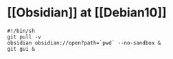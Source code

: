 # [[Obsidian]] at [[Debian10]]
```shell
#!/bin/sh
git pull -v
obsidian obsidian://open?path=`pwd` --no-sandbox &
git gui &
```
